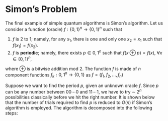 # Simon’s Problem
The final example of simple quantum algorithms is Simon’s algorithm. Let us consider a function (oracle) $f : \lbrace0, 1\rbrace^n \rightarrow \lbrace0, 1\rbrace^n$ such that 

1. $f$ is 2 to 1; namely, for any $x_1$, there is one and only one $x_2 = x_1$ such that $f(x_1) = f(x_2)$.
2. $f$ is __periodic__; namely, there exists $p \in {0, 1}^n$ such that $f(x \oplus p) = f(x)$, $\forall x \in \lbrace 0, 1\rbrace^n$,

where $\oplus$ is a bitwise addition mod 2.
The function $f$ is made of $n$ component functions $f_k : {0, 1}^n \rightarrow \lbrace0, 1\rbrace$ as $f = (f_1, f_2, . . . , f_n)$


Suppose we want to find the period $p$, given an unknown oracle $f$. Since $p$ can be any number between $00\cdots 0$ and $11\cdots 1$, we have to try $\sim$ $2^n$ possibilities classically before we hit the right number. It is shown below that the number of trials required to find $p$ is reduced to $O(n)$ if Simon’s algorithm is employed.
The algorithm is decomposed into the following steps:
